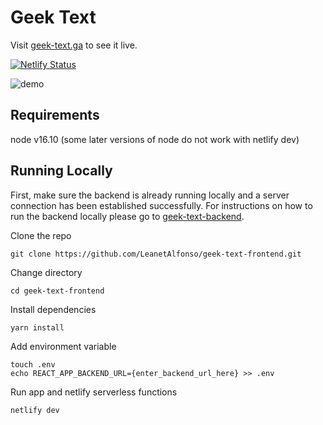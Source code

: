 # Geek Text


Visit [geek-text.ga](https://www.geek-text.ga/) to see it live.

[![Netlify Status](https://api.netlify.com/api/v1/badges/667ba2ae-ce77-4c66-9c01-b0c2200f040a/deploy-status)](https://app.netlify.com/sites/geek-text-333/deploys)

<img alt="demo" src="demo.gif" height="auto"/>


## Requirements

node v16.10 (some later versions of node do not work with netlify dev)

## Running Locally

First, make sure the backend is already running locally and a server connection has been established successfully. For instructions on how to run the backend locally please go to [geek-text-backend](https://github.com/LeanetAlfonso/geek-text-backend).

Clone the repo

```
git clone https://github.com/LeanetAlfonso/geek-text-frontend.git
```

Change directory

```
cd geek-text-frontend
```

Install dependencies

```
yarn install
```

Add environment variable

```
touch .env
echo REACT_APP_BACKEND_URL={enter_backend_url_here} >> .env
```

Run app and netlify serverless functions

```
netlify dev
```
